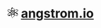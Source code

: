 # ![angstrom.io icon](/content/images/angstromio24.png "angstrom.io") [angstrom.io](https://angstrom.io)

